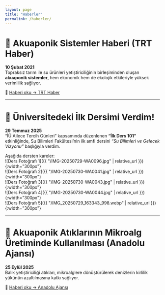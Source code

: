 ```yaml
---
layout: page
title: "Haberler"
permalink: /haberler/
---
```


# 📰 Akuaponik Sistemler Haberi (TRT Haber)
**10 Şubat 2021**  
Topraksız tarım ile su ürünleri yetiştiriciliğinin birleşiminden oluşan **akuaponik sistemler**, hem ekonomik hem de ekolojik etkileriyle yüksek verimlilik sağlıyor.  

🔗 [Haberi oku → TRT Haber](https://www.trthaber.com/haber/bilim-teknoloji/ekonomik-ve-ekolojik-tarim-modeli-akuaponik-555314.html)

---

# 📰 Üniversitedeki İlk Dersimi Verdim!
**29 Temmuz 2025**  
“İÜ Ailece Tercih Günleri” kapsamında düzenlenen **“İlk Ders 101”** etkinliğinde, Su Bilimleri Fakültesi’nin ilk amfi dersini *“Su Bilimleri ve Gelecek Vizyonu”* başlığıyla verdim.  

Aşağıda dersten kareler:  
![Ders Fotoğrafı 1]({{ "/IMG-20250729-WA0096.jpg" | relative_url }}){:width="300px"}  
![Ders Fotoğrafı 2]({{ "/IMG-20250730-WA0041.jpg" | relative_url }}){:width="300px"}  
![Ders Fotoğrafı 3]({{ "/IMG-20250730-WA0043.jpg" | relative_url }}){:width="300px"}  
![Ders Fotoğrafı 4]({{ "/IMG-20250730-WA0044.jpg" | relative_url }}){:width="300px"}  
![Ders Fotoğrafı 5]({{ "/IMG_20250729_163343_998.webp" | relative_url }}){:width="300px"}

---

# 📰 Akuaponik Atıklarının Mikroalg Üretiminde Kullanılması (Anadolu Ajansı)
**25 Eylül 2025**  
Balık yetiştiriciliği atıkları, mikroalglere dönüştürülerek denizlerin kirlilik yükünün azaltılmasına katkı sağlıyor.  

🔗 [Haberi oku → Anadolu Ajansı](https://www.aa.com.tr/tr/yesilhat/bilim/balik-yetistiriciligi-atiklari-alglere-donusturulerek-denizlerin-kirlilik-yuku-azaltiliyor/1827331)


